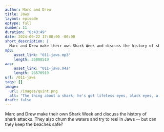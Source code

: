 ```yaml
---
author: Marc and Drew
title: Jaws
layout: episode
eptype: full
number: 11
duration: "0:43:49"
date: 2024-09-22 17:00:00 -06:00 
short_description: |
  Marc and Drew make their own Shark Week and discuss the history of shark attacks. They also chum the waters and try to reel in Jaws -- but can they keep the beaches safe?
mp3:
    asset_link: "011-jaws.mp3"
    length: 36808519
aac:
    asset_link: "011-jaws.m4a"
    length: 26570919 
url: /011-jaws
tags: []
image: 
  url: /images/quint.png
  alt: "The thing about a shark, he's got lifeless eyes, black eyes, a doll's eyes"
draft: false
---
```

Marc and Drew make their own Shark Week and discuss the history of shark attacks. They also chum the waters and try to reel in Jaws -- but can they keep the beaches safe?
